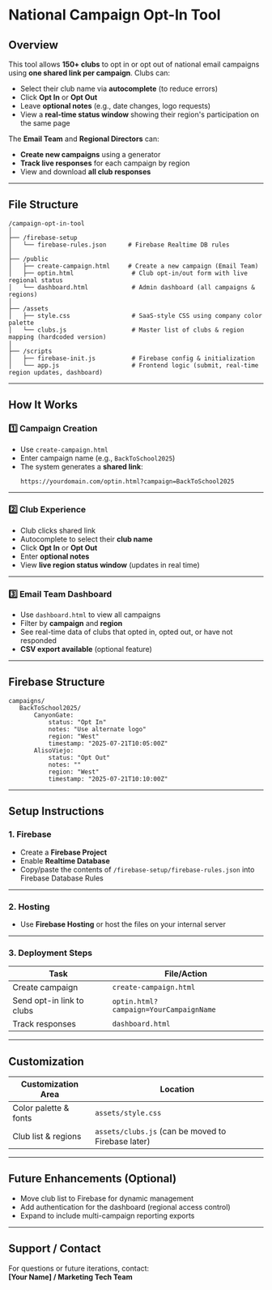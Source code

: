 
# National Campaign Opt-In Tool

## Overview

This tool allows **150+ clubs** to opt in or opt out of national email campaigns using **one shared link per campaign**. Clubs can:

- Select their club name via **autocomplete** (to reduce errors)  
- Click **Opt In** or **Opt Out**  
- Leave **optional notes** (e.g., date changes, logo requests)  
- View a **real-time status window** showing their region's participation on the same page

The **Email Team** and **Regional Directors** can:

- **Create new campaigns** using a generator  
- **Track live responses** for each campaign by region  
- View and download **all club responses**

---

## File Structure

```
/campaign-opt-in-tool
│
├── /firebase-setup
│   └── firebase-rules.json      # Firebase Realtime DB rules
│
├── /public
│   ├── create-campaign.html     # Create a new campaign (Email Team)
│   ├── optin.html                # Club opt-in/out form with live regional status
│   └── dashboard.html            # Admin dashboard (all campaigns & regions)
│
├── /assets
│   ├── style.css                 # SaaS-style CSS using company color palette
│   └── clubs.js                  # Master list of clubs & region mapping (hardcoded version)
│
├── /scripts
│   ├── firebase-init.js          # Firebase config & initialization
│   └── app.js                    # Frontend logic (submit, real-time region updates, dashboard)
```

---

## How It Works

### 1️⃣ Campaign Creation

- Use `create-campaign.html`  
- Enter campaign name (e.g., `BackToSchool2025`)  
- The system generates a **shared link**:  
  ```
  https://yourdomain.com/optin.html?campaign=BackToSchool2025
  ```

---

### 2️⃣ Club Experience

- Club clicks shared link  
- Autocomplete to select their **club name**  
- Click **Opt In** or **Opt Out**  
- Enter **optional notes**  
- View **live region status window** (updates in real time)

---

### 3️⃣ Email Team Dashboard

- Use `dashboard.html` to view all campaigns  
- Filter by **campaign** and **region**  
- See real-time data of clubs that opted in, opted out, or have not responded  
- **CSV export available** (optional feature)

---

## Firebase Structure

```
campaigns/
   BackToSchool2025/
       CanyonGate:
           status: "Opt In"
           notes: "Use alternate logo"
           region: "West"
           timestamp: "2025-07-21T10:05:00Z"
       AlisoViejo:
           status: "Opt Out"
           notes: ""
           region: "West"
           timestamp: "2025-07-21T10:10:00Z"
```

---

## Setup Instructions

### 1. Firebase

- Create a **Firebase Project**  
- Enable **Realtime Database**  
- Copy/paste the contents of `/firebase-setup/firebase-rules.json` into Firebase Database Rules

---

### 2. Hosting

- Use **Firebase Hosting** or host the files on your internal server

---

### 3. Deployment Steps

| Task | File/Action |
|----------|----------------|
| Create campaign | `create-campaign.html` |
| Send opt-in link to clubs | `optin.html?campaign=YourCampaignName` |
| Track responses | `dashboard.html` |

---

## Customization

| Customization Area | Location |
|----------------------|---------------|
| Color palette & fonts | `assets/style.css` |
| Club list & regions | `assets/clubs.js` (can be moved to Firebase later) |

---

## Future Enhancements (Optional)

- Move club list to Firebase for dynamic management  
- Add authentication for the dashboard (regional access control)  
- Expand to include multi-campaign reporting exports  

---

## Support / Contact

For questions or future iterations, contact:  
**[Your Name] / Marketing Tech Team**
